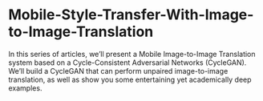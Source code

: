 # Mobile-Style-Transfer-With-Image-to-Image-Translation
In this series of articles, we’ll present a Mobile Image-to-Image Translation system based on a Cycle-Consistent Adversarial Networks (CycleGAN). We’ll build a CycleGAN that can perform unpaired image-to-image translation, as well as show you some entertaining yet academically deep examples.
